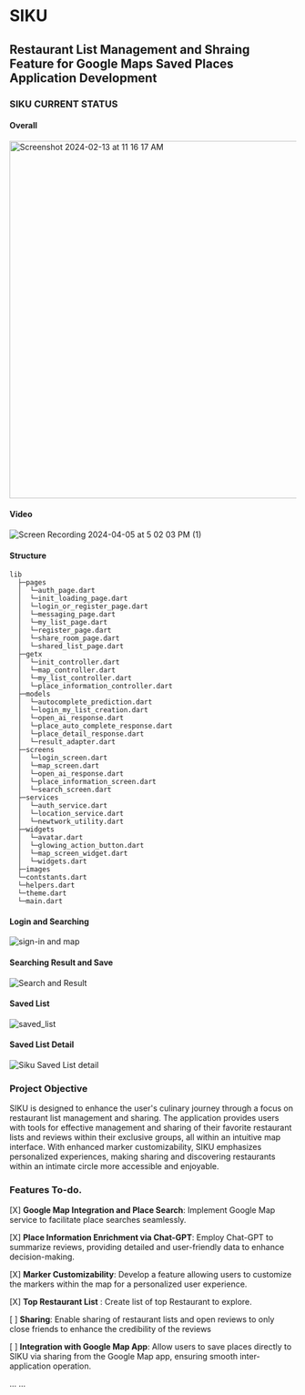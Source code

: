 # SIKU
## Restaurant List Management and Shraing Feature for Google Maps Saved Places Application Development

### SIKU CURRENT STATUS


#### Overall
<img width="628" alt="Screenshot 2024-02-13 at 11 16 17 AM" src="https://github.com/dlworudgg/siku/assets/37742961/dbcb50ee-a64b-4f89-b98d-b832235141ce">

#### Video

![Screen Recording 2024-04-05 at 5 02 03 PM (1)](https://github.com/user-attachments/assets/fe5dc7f1-9665-4a79-b10e-316e51379426)


#### Structure
```
lib
  ├─pages
  │  └─auth_page.dart
  │  └─init_loading_page.dart
  │  └─login_or_register_page.dart
  │  └─messaging_page.dart
  │  └─my_list_page.dart
  │  └─register_page.dart
  │  └─share_room_page.dart
  │  └─shared_list_page.dart
  ├─getx
  │  └─init_controller.dart
  │  └─map_controller.dart
  │  └─my_list_controller.dart
  │  └─place_information_controller.dart 
  ├─models
  │  └─autocomplete_prediction.dart
  │  └─login_my_list_creation.dart
  │  └─open_ai_response.dart
  │  └─place_auto_complete_response.dart
  │  └─place_detail_response.dart
  │  └─result_adapter.dart
  ├─screens
  │  └─login_screen.dart
  │  └─map_screen.dart
  │  └─open_ai_response.dart
  │  └─place_information_screen.dart
  │  └─search_screen.dart
  ├─services
  │  └─auth_service.dart
  │  └─location_service.dart
  │  └─newtwork_utility.dart
  ├─widgets
  │  └─avatar.dart
  │  └─glowing_action_button.dart
  │  └─map_screen_widget.dart
  │  └─widgets.dart
  ├─images    
  └─contstants.dart
  └─helpers.dart
  └─theme.dart
  └─main.dart
  ```



#### Login and Searching
![sign-in and map](https://github.com/dlworudgg/siku/assets/37742961/e86612be-15e8-4e4c-8d15-1f5dd8911452)


#### Searching Result and Save
![Search and Result](https://github.com/dlworudgg/siku/assets/37742961/f8c10332-f549-4c03-8090-79705825a63e)


#### Saved List
![saved_list](https://github.com/dlworudgg/siku/assets/37742961/f1108837-b20c-45d4-ad91-f8e9d784385d)


#### Saved List Detail
![Siku Saved List detail](https://github.com/dlworudgg/siku/assets/37742961/a17c095e-c63a-4454-a7f9-93f1ec425b3e)


###  Project Objective

SIKU is designed to enhance the user's culinary journey through a focus on restaurant list management and sharing. The application provides users with tools for effective management and sharing of their favorite restaurant lists and reviews within their exclusive groups, all within an intuitive map interface. With enhanced marker customizability, SIKU emphasizes personalized experiences, making sharing and discovering restaurants within an intimate circle more accessible and enjoyable.



### Features To-do.
[X] **Google Map Integration and Place Search**: Implement Google Map service to facilitate place searches seamlessly.


[X] **Place Information Enrichment via Chat-GPT**: Employ Chat-GPT to summarize reviews, providing detailed and user-friendly data to enhance decision-making.

[X] **Marker Customizability**: Develop a feature allowing users to customize the markers within the map for a personalized user experience.

[X] **Top Restaurant List** : Create list of top Restaurant to explore.

[  ] **Sharing**: Enable sharing of restaurant lists and open reviews to only close friends to enhance the credibility of the reviews

[  ] **Integration with Google Map App**: Allow users to save places directly to SIKU via sharing from the Google Map app, ensuring smooth inter-application operation.

...
...



